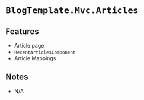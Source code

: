 ﻿# `BlogTemplate.Mvc.Articles`

## Features

- Article page
- `RecentArticlesComponent`
- Article Mappings

## Notes

- N/A

